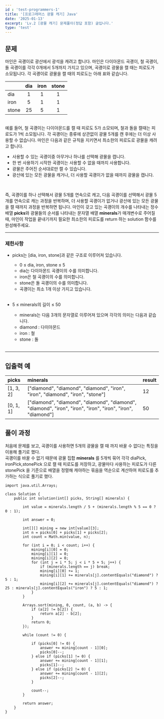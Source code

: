 ```yaml
---
id : 'test-programmers-1'
title: '[프로그래머스 광물 캐기] Java'
date: '2025-01-13'
excerpt: 'Lv.2 [광물 캐기] 문제풀이(정답 포함) 글입니다.'
type: 'test'
---
```


## 문제
마인은 곡괭이로 광산에서 광석을 캐려고 합니다. 마인은 다이아몬드 곡괭이, 철 곡괭이, 돌 곡괭이를 각각 0개에서 5개까지 가지고 있으며, 곡괭이로 광물을 캘 때는 피로도가 소모됩니다. 각 곡괭이로 광물을 캘 때의 피로도는 아래 표와 같습니다. <br>

||dia|iron|stone|
|:-|:-:|:-:|:-:|
|dia|1|1|1|
|iron|5|1|1|
|stone|25|5|1|

<br>
예를 들어, 철 곡괭이는 다이아몬드를 캘 때 피로도 5가 소모되며, 철과 돌을 캘때는 피로도가 1씩 소모됩니다. 각 곡괭이는 종류에 상관없이 광물 5개를 캔 후에는 더 이상 사용할 수 없습니다.
마인은 다음과 같은 규칙을 지키면서 최소한의 피로도로 광물을 캐려고 합니다.<br>

* 사용할 수 있는 곡괭이중 아무거나 하나를 선택해 광물을 캡니다.
* 한 번 사용하기 시작한 곡괭이는 사용할 수 없을 때까지 사용합니다.
* 광물은 주어진 순서대로만 캘 수 있습니다.
* 광산에 있는 모든 광물을 캐거나, 더 사용할 곡괭이가 없을 때까지 광물을 캡니다.
<br>

즉, 곡괭이를 하나 선택해서 광물 5개를 연속으로 캐고, 다음 곡괭이를 선택해서 광물 5개를 연속으로 캐는 과정을 반복하며, 더 사용할 곡괭이가 없거나 광산에 있는 모든 광물을 캘 때까지 과정을 반복하면 됩니다.
마인이 갖고 있는 곡괭이의 개수를 나타내는 정수 배열 **picks**와 광물들의 순서를 나타내는 문자열 배열 **minerals**가 매개변수로 주어질 때, 마인이 작업을 끝내기까지 필요한 최소한의 피로도를 return 하는 solution 함수를 완성해주세요.

***

### 제한사항

* picks는 [dia, iron, stone]과 같은 구조로 이루어져 있습니다.
    - 0 ≤ dia, iron, stone ≤ 5
    - dia는 다이아몬드 곡괭이의 수를 의미합니다.
    - iron은 철 곡괭이의 수를 의미합니다.
    - stone은 돌 곡괭이의 수를 의미합니다.
    - 곡괭이는 최소 1개 이상 가지고 있습니다.
    <br>

* 5 ≤ minerals의 길이 ≤ 50
    - minerals는 다음 3개의 문자열로 이루어져 있으며 각각의 의미는 다음과 같습니다.
    - diamond : 다이아몬드
    - iron : 철
    - stone : 돌
    <br>

***

## 입출력 예

|picks|minerals|result|
|:-|:-|:-|
|[1, 3, 2]|["diamond", "diamond", "diamond", "iron", "iron", "diamond", "iron", "stone"]|12|
|[0, 1, 1]|["diamond", "diamond", "diamond", "diamond", "diamond", "iron", "iron", "iron", "iron", "iron", "diamond"]|50|

## 풀이 과정

처음에 문제를 보고, 곡괭이를 사용하면 5개의 광물을 캘 때 까지 바꿀 수 없다는 특징을 이용해 풀기로 했다. <br>
곡괭이를 바꿀 수 없기 때문에 광물 집합 **minerals** 를 5개씩 묶어 각각 diaPick, ironPick,stonePick 으로 캘 때 피로도를 저장하고, 광물마다 사용하는 피로도가 다른 stonePick 을 기준으로 배열을 정렬해 캐야하는 묶음을 역순으로 계산하여 피로도를 추가하는 식으로 풀기로 했다.

```
import java.util.Arrays;

class Solution {
    public int solution(int[] picks, String[] minerals) {

        int value = minerals.length / 5 + (minerals.length % 5 == 0 ? 0 : 1);

        int answer = 0;

        int[][] mining = new int[value][3];
        int n = picks[0] + picks[1] + picks[2];
        int count = Math.min(value, n);

        for (int i = 0; i < count; i++) {
            mining[i][0] = 0;
            mining[i][1] = 0;
            mining[i][2] = 0;
            for (int j = i * 5; j < i * 5 + 5; j++) {
                if (minerals.length == j) break;
                mining[i][0] += 1;
                mining[i][1] += minerals[j].contentEquals("diamond") ? 5 : 1;
                mining[i][2] += minerals[j].contentEquals("diamond") ? 25 : minerals[j].contentEquals("iron") ? 5 : 1;
            }
        }

        Arrays.sort(mining, 0, count, (a, b) -> {
            if (a[2] != b[2]) {
                return a[2] - b[2];
            }
            return 0;
        });

        while (count != 0) {

            if (picks[0] != 0) {
                answer += mining[count - 1][0];
                picks[0]--;
            } else if (picks[1] != 0) {
                answer += mining[count - 1][1];
                picks[1]--;
            } else if (picks[2] != 0) {
                answer += mining[count - 1][2];
                picks[2]--;
            }

            count--;
        }

        return answer;
    }
}
```